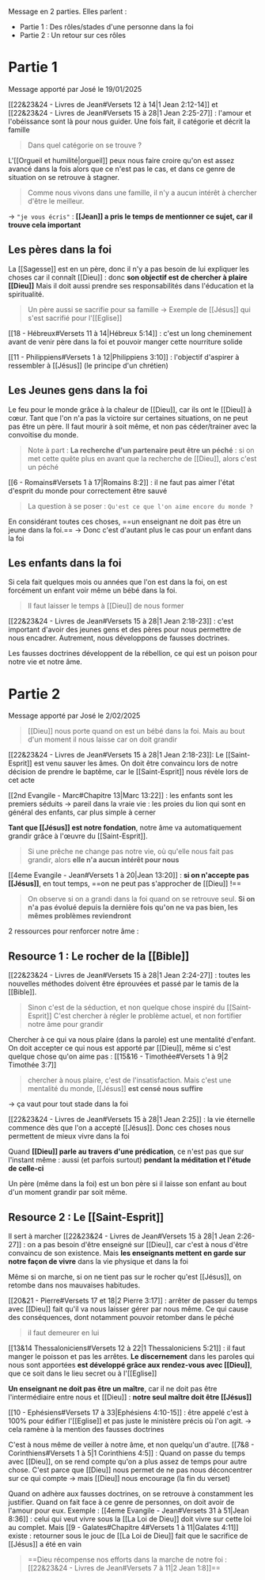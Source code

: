 Message en 2 parties. Elles parlent :
- Partie 1 : Des rôles/stades d'une personne dans la foi
- Partie 2 : Un retour sur ces rôles
# Partie 1
Message apporté par José le 19/01/2025

[[22&23&24 - Livres de Jean#Versets 12 à 14|1 Jean 2:12-14]] et [[22&23&24 - Livres de Jean#Versets 15 à 28|1 Jean 2:25-27]] : l'amour et l'obéissance sont là pour nous guider. Une fois fait, il catégorie et décrit la famille
> Dans quel catégorie on se trouve ?

L'[[Orgueil et humilité|orgueil]] peux nous faire croire qu'on est assez avancé dans la fois alors que ce n'est pas le cas, et dans ce genre de situation on se retrouve à stagner.

> Comme nous vivons dans une famille, il n'y a aucun intérêt à chercher d'être le meilleur.

-> `"je vous écris"` : **[[Jean]] a pris le temps de mentionner ce sujet, car il trouve cela important**
## Les pères dans la foi
La [[Sagesse]] est en un père, donc il n'y a pas besoin de lui expliquer les choses car il connaît [[Dieu]] : donc **son objectif est de chercher à plaire [[Dieu]]**
Mais il doit aussi prendre ses responsabilités dans l'éducation et la spiritualité.
> Un père aussi se sacrifie pour sa famille
> -> Exemple de [[Jésus]] qui s'est sacrifié pour l'[[Eglise]]

[[18 - Hébreux#Versets 11 à 14|Hébreux 5:14]] : c'est un long cheminement avant de venir père dans la foi et pouvoir manger cette nourriture solide

[[11 - Philippiens#Versets 1 à 12|Philippiens 3:10]] : l'objectif d'aspirer à ressembler à [[Jésus]] (le principe d'un chrétien) 
## Les Jeunes gens dans la foi
Le feu pour le monde grâce à la chaleur de [[Dieu]], car ils ont le [[Dieu]] à cœur.
Tant que l'on n'a pas la victoire sur certaines situations, on ne peut pas être un père. Il faut mourir à soit même, et non pas céder/trainer avec la convoitise du monde.
>Note à part : **La recherche d'un partenaire peut être un péché** : si on met cette quête plus en avant que la recherche de [[Dieu]], alors c'est un péché

[[6 - Romains#Versets 1 à 17|Romains 8:2]] : il ne faut pas aimer l'état d'esprit du monde pour correctement être sauvé
>La question à se poser : `Qu'est ce que l'on aime encore du monde ?`

En considérant toutes ces choses, ==un enseignant ne doit pas être un jeune dans la foi.==
-> Donc c'est d'autant plus le cas pour un enfant dans la foi
## Les enfants dans la foi
Si cela fait quelques mois ou années que l'on est dans la foi, on est forcément un enfant voir même un bébé dans la foi.
> Il faut laisser le temps à [[Dieu]] de nous former

[[22&23&24 - Livres de Jean#Versets 15 à 28|1 Jean 2:18-23]] : c'est important d'avoir des jeunes gens et des pères pour nous permettre de nous encadrer. Autrement, nous développons de fausses doctrines.

Les fausses doctrines développent de la rébellion, ce qui est un poison pour notre vie et notre âme.
# Partie 2
Message apporté par José le 2/02/2025

> [[Dieu]] nous porte quand on est un bébé dans la foi. Mais au bout d'un moment il nous laisse car on doit grandir

[[22&23&24 - Livres de Jean#Versets 15 à 28|1 Jean 2:18-23]]: Le [[Saint-Esprit]] est venu sauver les âmes.
On doit être convaincu lors de notre décision de prendre le baptême, car le [[Saint-Esprit]] nous révèle lors de cet acte

[[2nd Evangile - Marc#Chapitre 13|Marc 13:22]] : les enfants sont les premiers séduits
-> pareil dans la vraie vie : les proies du lion qui sont en général des enfants, car plus simple à cerner

**Tant que [[Jésus]] est notre fondation**, notre âme va automatiquement grandir grâce à l'œuvre du [[Saint-Esprit]].
> Si une prêche ne change pas notre vie, où qu'elle nous fait pas grandir, alors **elle n'a aucun intérêt pour nous**

[[4eme Evangile - Jean#Versets 1 à 20|Jean 13:20]] : **si on n'accepte pas [[Jésus]]**, en tout temps, ==on ne peut pas s'approcher de [[Dieu]] !==
> On observe si on a grandi dans la foi quand on se retrouve seul. 
> **Si on n'a pas évolué depuis la dernière fois qu'on ne va pas bien, les mêmes problèmes reviendront**

2 ressources pour renforcer notre âme :
## Resource 1 : Le rocher de la [[Bible]]
[[22&23&24 - Livres de Jean#Versets 15 à 28|1 Jean 2:24-27]] : toutes les nouvelles méthodes doivent être éprouvées et passé par le tamis de la [[Bible]].
> Sinon c'est de la séduction, et non quelque chose inspiré du [[Saint-Esprit]]
> C'est chercher à régler le problème actuel, et non fortifier notre âme pour grandir

Chercher à ce qui va nous plaire (dans la parole) est une mentalité d'enfant. On doit accepter ce qui nous est apporté par [[Dieu]], même si c'est quelque chose qu'on aime pas : [[15&16 - Timothée#Versets 1 à 9|2 Timothée 3:7]]
> chercher à nous plaire, c'est de l'insatisfaction. Mais c'est une mentalité du monde, [[Jésus]] **est censé nous suffire**

-> ça vaut pour tout stade dans la foi

[[22&23&24 - Livres de Jean#Versets 15 à 28|1 Jean 2:25]] : la vie éternelle commence dès que l'on a accepté [[Jésus]]. Donc ces choses nous permettent de mieux vivre dans la foi

Quand **[[Dieu]] parle au travers d'une prédication**, ce n'est pas que sur l'instant même : aussi (et parfois surtout) **pendant la méditation et l'étude de celle-ci**

Un père (même dans la foi) est un bon père si il laisse son enfant au bout d'un moment grandir par soit même.
## Resource 2 : Le [[Saint-Esprit]]
Il sert à marcher
[[22&23&24 - Livres de Jean#Versets 15 à 28|1 Jean 2:26-27]] : on a pas besoin d'être enseigné sur [[Dieu]], car c'est à nous d'être convaincu de son existence. Mais **les enseignants mettent en garde sur notre façon de vivre** dans la vie physique et dans la foi

Même si on marche, si on ne tient pas sur le rocher qu'est [[Jésus]], on retombe dans nos mauvaises habitudes.

[[20&21 - Pierre#Versets 17 et 18|2 Pierre 3:17]] : arrêter de passer du temps avec [[Dieu]] fait qu'il va nous laisser gérer par nous même. Ce qui cause des conséquences, dont notamment pouvoir retomber dans le péché
> il faut demeurer en lui

[[13&14 Thessaloniciens#Versets 12 à 22|1 Thessaloniciens 5:21]] : il faut manger le poisson et pas les arrêtes.
**Le discernement** dans les paroles qui nous sont apportées **est développé grâce aux rendez-vous avec [[Dieu]]**, que ce soit dans le lieu secret ou à l'[[Eglise]]

**Un enseignant ne doit pas être un maître**, car il ne doit pas être l'intermédiaire entre nous et [[Dieu]] : **notre seul maître doit être [[Jésus]]**

[[10 - Ephésiens#Versets 17 à 33|Ephésiens 4:10-15]] : être appelé c'est à 100% pour édifier l'[[Eglise]] et pas juste le ministère précis où l'on agit.
-> cela ramène à la mention des fausses doctrines

C'est à nous même de veiller à notre âme, et non quelqu'un d'autre.
[[7&8 - Corinthiens#Versets 1 à 5|1 Corinthiens 4:5]] : Quand on passe du temps avec [[Dieu]], on se rend compte qu'on a plus assez de temps pour autre chose. C'est parce que [[Dieu]] nous permet de ne pas nous déconcentrer sur ce qui compte
-> mais [[Dieu]] nous encourage (la fin du verset)

Quand on adhère aux fausses doctrines, on se retrouve à constamment les justifier. Quand on fait face à ce genre de personnes, on doit avoir de l'amour pour eux. Exemple :
[[4eme Evangile - Jean#Versets 31 à 51|Jean 8:36]] : celui qui veut vivre sous la [[La Loi de Dieu]] doit vivre sur cette loi au complet. Mais [[9 - Galates#Chapitre 4#Versets 1 à 11|Galates 4:11]] existe : retourner sous le jouc de [[La Loi de Dieu]] fait que le sacrifice de [[Jésus]] a été en vain

> ==Dieu récompense nos efforts dans la marche de notre foi : [[22&23&24 - Livres de Jean#Versets 7 à 11|2 Jean 1:8]]==